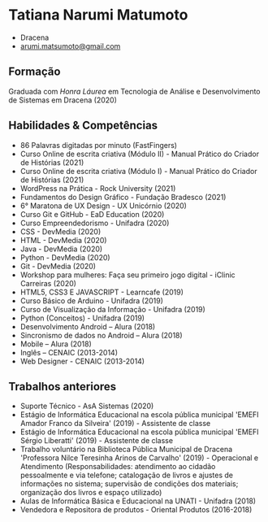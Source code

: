 # Tatiana Narumi Matumoto 

- Dracena 
- arumi.matsumoto@gmail.com


## Formação

Graduada com <em>Honra Láurea</em> em Tecnologia de Análise e Desenvolvimento de Sistemas em Dracena (2020)


## Habilidades & Competências

- 86 Palavras digitadas por minuto (FastFingers)
- Curso Online de escrita criativa (Módulo II) - Manual Prático do Criador de Histórias (2021) 
- Curso Online de escrita criativa (Módulo I) - Manual Prático do Criador de Histórias (2021) 
- WordPress na Prática - Rock University (2021) 
- Fundamentos do Design Gráfico - Fundação Bradesco (2021)
- 6° Maratona de UX Design - UX Unicórnio (2020)
- Curso Git e GitHub - EaD Education (2020)
- Curso Empreendedorismo - Unifadra (2020)
- CSS - DevMedia (2020)
- HTML - DevMedia (2020)
- Java - DevMedia (2020)
- Python - DevMedia (2020)
- Git - DevMedia (2020)
- Workshop para mulheres: Faça seu primeiro jogo digital - iClinic Carreiras (2020)
- HTML5, CSS3 E JAVASCRIPT - Learncafe (2019)
- Curso Básico de Arduino - Unifadra (2019)
- Curso de Visualização da Informação - Unifadra (2019)
- Python (Conceitos) - Unifadra (2019)
- Desenvolvimento Android – Alura (2018) 
- Sincronismo de dados no Android – Alura (2018)
- Mobile – Alura (2018)
- Inglês – CENAIC (2013-2014)
- Web Designer - CENAIC (2013-2014)

## Trabalhos anteriores

- Suporte Técnico - AsA Sistemas (2020) 
- Estágio de Informática Educacional na escola pública municipal  'EMEFI Amador Franco da Silveira' (2019) - Assistente de classe
- Estágio de Informática Educacional na escola pública municipal 'EMEFI Sérgio Liberatti' (2019) - Assistente de classe
- Trabalho voluntário na Biblioteca Pública Municipal de Dracena 'Professora Nilce Teresinha Arinos de Carvalho' (2019) - Operacional e Atendimento 
(Responsabilidades: atendimento ao cidadão pessoalmente e via telefone; catalogação de livros e ajustes de informações no sistema; supervisão de condições dos materiais; organização dos livros e espaço utilizado)
- Aulas de Informática Básica e Educacional na UNATI - Unifadra (2018)
- Vendedora e Repositora de produtos - Oriental Produtos (2016-2018)
